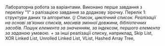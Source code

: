 Лабораторна робота за варіантами. Виконано перше завдання з переліку "1" з ралізацією завдання за додакову зірочку.
Перелік 1: структури даних та алгоритми.
(*) Список, циклічний список. Реалізації на основі зв’язних списків, масивів змінної довжини, 
бібліотечних засобів. Пошук елемента за значенням, за індексом, першого елемента за заданою умовою. 
+* за інші реалізації списку, наприклад, Skip List, XOR Linked List, Unrolled Linked List, VList, Hashed Array Tree, 
